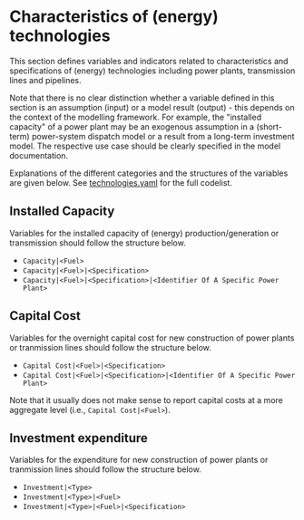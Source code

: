 # Characteristics of (energy) technologies

This section defines variables and indicators related to characteristics and
specifications of (energy) technologies including power plants, transmission
lines and pipelines.

Note that there is no clear distinction whether a variable defined in this
section is an assumption (input) or a model result (output) - this depends
on the context of the modelling framework.
For example, the "installed capacity" of a power plant
may be an exogenous assumption in a (short-term) power-system dispatch model
or a result from a long-term investment model.
The respective use case should be clearly specified in the model documentation.

Explanations of the different categories and the structures
of the variables are given below.
See [technologies.yaml](technologies.yaml) for the full codelist.

## Installed Capacity

Variables for the installed capacity of (energy) production/generation
or transmission should follow the structure below.

- `Capacity|<Fuel>`
- `Capacity|<Fuel>|<Specification>`
- `Capacity|<Fuel>|<Specification>|<Identifier Of A Specific Power Plant>`

## Capital Cost

Variables for the overnight capital cost for new construction of power plants
or tranmission lines should follow the structure below.

- `Capital Cost|<Fuel>|<Specification>`
- `Capital Cost|<Fuel>|<Specification>|<Identifier Of A Specific Power Plant>`

Note that it usually does not make sense to report capital costs
at a more aggregate level (i.e., `Capital Cost|<Fuel>`).

## Investment expenditure

Variables for the expenditure for new construction of power plants
or tranmission lines should follow the structure below.

- `Investment|<Type>`
- `Investment|<Type>|<Fuel>`
- `Investment|<Type>|<Fuel>|<Specification>`
